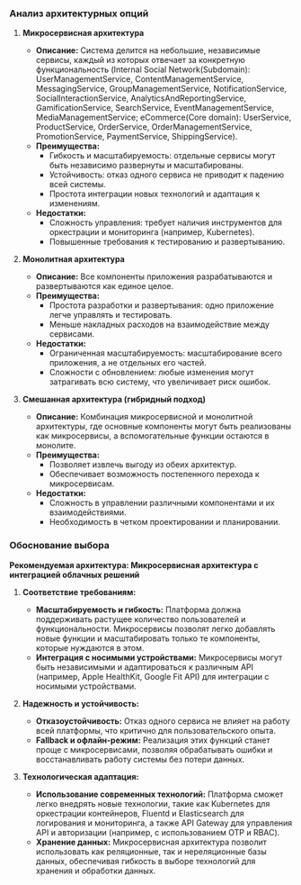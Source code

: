 ### Анализ архитектурных опций

1. **Микросервисная архитектура**
   - **Описание:** Система делится на небольшие, независимые сервисы, каждый из которых отвечает за конкретную функциональность (Internal Social Network(Subdomain): UserManagementService, ContentManagementService, MessagingService, GroupManagementService, NotificationService, SocialInteractionService, AnalyticsAndReportingService, GamificationService, SearchService, EventManagementService, MediaManagementService;
     eCommerce(Core domain): UserService, ProductService, OrderService, OrderManagementService, PromotionService, PaymentService, ShippingService).
   - **Преимущества:**
     - Гибкость и масштабируемость: отдельные сервисы могут быть независимо развернуты и масштабированы.
     - Устойчивость: отказ одного сервиса не приводит к падению всей системы.
     - Простота интеграции новых технологий и адаптация к изменениям.
   - **Недостатки:**
     - Сложность управления: требует наличия инструментов для оркестрации и мониторинга (например, Kubernetes).
     - Повышенные требования к тестированию и развертыванию.

2. **Монолитная архитектура**
   - **Описание:** Все компоненты приложения разрабатываются и развертываются как единое целое.
   - **Преимущества:**
     - Простота разработки и развертывания: одно приложение легче управлять и тестировать.
     - Меньше накладных расходов на взаимодействие между сервисами.
   - **Недостатки:**
     - Ограниченная масштабируемость: масштабирование всего приложения, а не отдельных его частей.
     - Сложности с обновлением: любые изменения могут затрагивать всю систему, что увеличивает риск ошибок.

3. **Смешанная архитектура (гибридный подход)**
   - **Описание:** Комбинация микросервисной и монолитной архитектуры, где основные компоненты могут быть реализованы как микросервисы, а вспомогательные функции остаются в монолите.
   - **Преимущества:**
     - Позволяет извлечь выгоду из обеих архитектур.
     - Обеспечивает возможность постепенного перехода к микросервисам.
   - **Недостатки:**
     - Сложность в управлении различными компонентами и их взаимодействиями.
     - Необходимость в четком проектировании и планировании.

### Обоснование выбора

**Рекомендуемая архитектура: Микросервисная архитектура с интеграцией облачных решений**

1. **Соответствие требованиям:**
   - **Масштабируемость и гибкость:** Платформа должна поддерживать растущее количество пользователей и функциональности. Микросервисы позволят легко добавлять новые функции и масштабировать только те компоненты, которые нуждаются в этом.
   - **Интеграция с носимыми устройствами:** Микросервисы могут быть независимыми и адаптироваться к различным API (например, Apple HealthKit, Google Fit API) для интеграции с носимыми устройствами.

2. **Надежность и устойчивость:**
   - **Отказоустойчивость:** Отказ одного сервиса не влияет на работу всей платформы, что критично для пользовательского опыта.
   - **Fallback и офлайн-режим:** Реализация этих функций станет проще с микросервисами, позволяя обрабатывать ошибки и восстанавливать работу системы без потери данных.

3. **Технологическая адаптация:**
   - **Использование современных технологий:** Платформа сможет легко внедрять новые технологии, такие как Kubernetes для оркестрации контейнеров, Fluentd и Elasticsearch для логирования и мониторинга, а также API Gateway для управления API и авторизации (например, с использованием OTP и RBAC).
   - **Хранение данных:** Микросервисная архитектура позволит использовать как реляционные, так и нереляционные базы данных, обеспечивая гибкость в выборе технологий для хранения и обработки данных.

